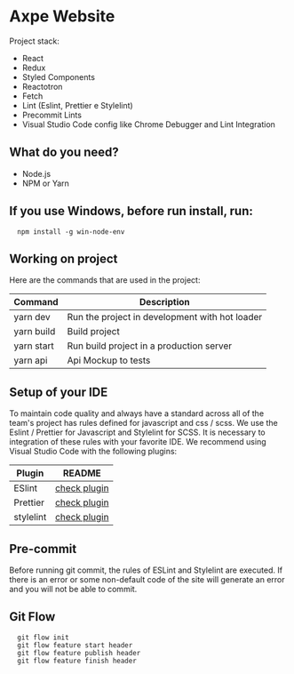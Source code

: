 # Axpe Website

Project stack:

- React
- Redux
- Styled Components
- Reactotron
- Fetch
- Lint (Eslint, Prettier e Stylelint)
- Precommit Lints
- Visual Studio Code config like Chrome Debugger and Lint Integration

## What do you need?

- Node.js
- NPM or Yarn

## If you use Windows, before run install, run:
```
  npm install -g win-node-env
```
## Working on project

Here are the commands that are used in the project:

| Command     | Description                                    |
| ----------- | ---------------------------------------------- |
| yarn dev    | Run the project in development with hot loader |
| yarn build  | Build project                                  |
| yarn start  | Run build project in a production server       |
| yarn api    | Api Mockup to tests                            |

## Setup of your IDE

To maintain code quality and always have a standard across all of the team's
project has rules defined for javascript and css / scss. We use the Eslint /
Prettier for Javascript and Stylelint for SCSS. It is necessary to
integration of these rules with your favorite IDE. We recommend using Visual
Studio Code with the following plugins:

| Plugin    | README                                                                                     |
| --------- | ------------------------------------------------------------------------------------------ |
| ESlint    | [check plugin](https://marketplace.visualstudio.com/items?itemName=dbaeumer.vscode-eslint) |
| Prettier  | [check plugin](https://marketplace.visualstudio.com/items?itemName=esbenp.prettier-vscode) |
| stylelint | [check plugin](https://marketplace.visualstudio.com/items?itemName=shinnn.stylelint)       |

## Pre-commit

Before running git commit, the rules of ESLint and Stylelint are executed. If
there is an error or some non-default code of the site will generate an error
and you will not be able to commit.


## Git Flow

```
  git flow init
  git flow feature start header
  git flow feature publish header
  git flow feature finish header
```